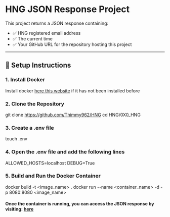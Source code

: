# **HNG JSON Response Project**

This project returns a JSON response containing:
- ✅ HNG registered email address
- ✅ The current time
- ✅ Your GitHub URL for the repository hosting this project

---

## **🚀 Setup Instructions**

### **1. Install Docker**
Install docker [here this website](https://www.docker.com/) if it has not been installed before

### **2. Clone the Repository**
git clone https://github.com/Thimmy962/HNG
cd HNG/0X0_HNG

### **3. Create a .env file**
touch .env

### **4. Open the .env file and add the following lines**
ALLOWED_HOSTS=localhost
DEBUG=True

### **5. Build and Run the Docker Container**
docker build -t <image_name> .
docker run --name <container_name> -d -p 8080:8080 <image_name>

#### Once the container is running, you can access the JSON response by visiting: [here](http://localhost:8080)